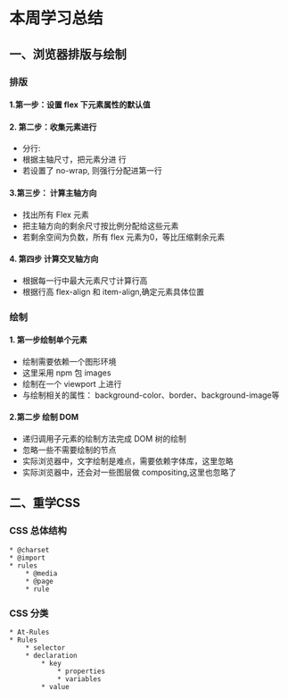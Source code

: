 # 本周学习总结
## 一、浏览器排版与绘制
### 排版
#### 1.第一步：设置 flex 下元素属性的默认值

#### 2. 第二步：收集元素进行
* 分行: 
* 根据主轴尺寸，把元素分进 行
* 若设置了 no-wrap, 则强行分配进第一行

#### 3.第三步： 计算主轴方向
* 找出所有 Flex 元素
*  把主轴方向的剩余尺寸按比例分配给这些元素
*  若剩余空间为负数，所有 flex 元素为0，等比压缩剩余元素
#### 4. 第四步 计算交叉轴方向
* 根据每一行中最大元素尺寸计算行高
* 根据行高 flex-align 和 item-align,确定元素具体位置

### 绘制
#### 1. 第一步绘制单个元素
* 绘制需要依赖一个图形环境
* 这里采用 npm 包 images
* 绘制在一个 viewport 上进行
*  与绘制相关的属性： background-color、border、background-image等
 
 #### 2.第二步 绘制  DOM
* 递归调用子元素的绘制方法完成 DOM 树的绘制
* 忽略一些不需要绘制的节点
* 实际浏览器中，文字绘制是难点，需要依赖字体库，这里忽略
* 实际浏览器中，还会对一些图层做 compositing,这里也忽略了

## 二、重学CSS
### CSS 总体结构
    * @charset
    * @import
    * rules
        * @media
        * @page
        * rule
### CSS 分类
    * At-Rules
    * Rules
        * selector
        * declaration
            * key
                * properties
                * variables
            * value
        
    


